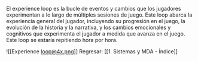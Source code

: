 El experience loop es la bucle de eventos y cambios que los jugadores experimentan a lo largo de múltiples sesiones de juego. Este loop abarca la experiencia general del jugador, incluyendo su progresión en el juego, la evolución de la historia y la narrativa, y los cambios emocionales y cognitivos que experimenta el jugador a medida que avanza en el juego. Este loop se estaría repitiendo hora por hora.

![[Experience loop@4x.png]]
Regresar: [[1. Sistemas y MDA - Índice]]